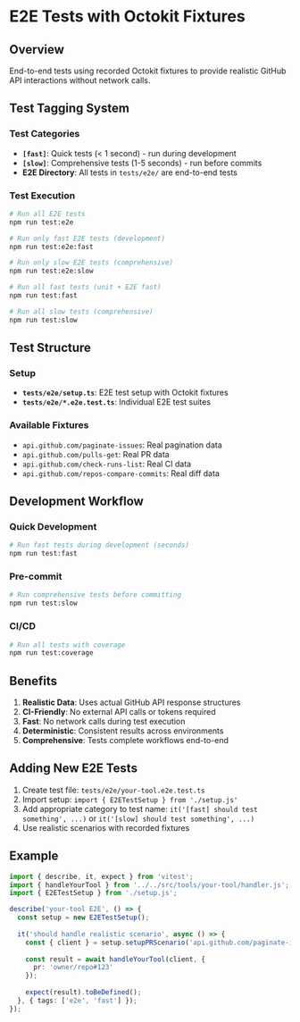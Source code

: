 # E2E Tests with Octokit Fixtures

## Overview

End-to-end tests using recorded Octokit fixtures to provide realistic GitHub API interactions without network calls.

## Test Tagging System

### Test Categories

- **`[fast]`**: Quick tests (< 1 second) - run during development
- **`[slow]`**: Comprehensive tests (1-5 seconds) - run before commits
- **E2E Directory**: All tests in `tests/e2e/` are end-to-end tests

### Test Execution

```bash
# Run all E2E tests
npm run test:e2e

# Run only fast E2E tests (development)
npm run test:e2e:fast

# Run only slow E2E tests (comprehensive)
npm run test:e2e:slow

# Run all fast tests (unit + E2E fast)
npm run test:fast

# Run all slow tests (comprehensive)
npm run test:slow
```

## Test Structure

### Setup
- **`tests/e2e/setup.ts`**: E2E test setup with Octokit fixtures
- **`tests/e2e/*.e2e.test.ts`**: Individual E2E test suites

### Available Fixtures
- `api.github.com/paginate-issues`: Real pagination data
- `api.github.com/pulls-get`: Real PR data  
- `api.github.com/check-runs-list`: Real CI data
- `api.github.com/repos-compare-commits`: Real diff data

## Development Workflow

### Quick Development
```bash
# Run fast tests during development (seconds)
npm run test:fast
```

### Pre-commit
```bash
# Run comprehensive tests before committing
npm run test:slow
```

### CI/CD
```bash
# Run all tests with coverage
npm run test:coverage
```

## Benefits

1. **Realistic Data**: Uses actual GitHub API response structures
2. **CI-Friendly**: No external API calls or tokens required
3. **Fast**: No network calls during test execution
4. **Deterministic**: Consistent results across environments
5. **Comprehensive**: Tests complete workflows end-to-end

## Adding New E2E Tests

1. Create test file: `tests/e2e/your-tool.e2e.test.ts`
2. Import setup: `import { E2ETestSetup } from './setup.js'`
3. Add appropriate category to test name: `it('[fast] should test something', ...)` or `it('[slow] should test something', ...)`
4. Use realistic scenarios with recorded fixtures

## Example

```typescript
import { describe, it, expect } from 'vitest';
import { handleYourTool } from '../../src/tools/your-tool/handler.js';
import { E2ETestSetup } from './setup.js';

describe('your-tool E2E', () => {
  const setup = new E2ETestSetup();
  
  it('should handle realistic scenario', async () => {
    const { client } = setup.setupPRScenario('api.github.com/paginate-issues');
    
    const result = await handleYourTool(client, {
      pr: 'owner/repo#123'
    });
    
    expect(result).toBeDefined();
  }, { tags: ['e2e', 'fast'] });
});
```

